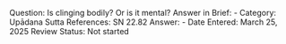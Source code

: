 Question: Is clinging bodily? Or is it mental?
Answer in Brief: -
 Category: Upādana
Sutta References: SN 22.82
Answer: -
Date Entered: March 25, 2025
Review Status: Not started